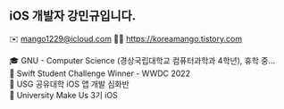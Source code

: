 ## iOS 개발자 강민규입니다.


✉️ mango1229@icloud.com
✍🏻 https://koreamango.tistory.com


🎓 GNU - Computer Science (경상국립대학교 컴퓨터과학과 4학년), 휴학 중...
<br/>
🥇 Swift Student Challenge Winner - WWDC 2022
<br/>
🌱 USG 공유대학 iOS 앱 개발 심화반
<br/>
🏫 University Make Us 3기 iOS
<br/>


